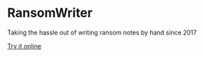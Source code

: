 # RansomWriter
Taking the hassle out of writing ransom notes by hand since 2017

[Try it online](https://ashenfactory.github.io/RansomWriter/)
